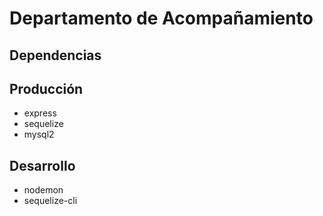 # Departamento de Acompañamiento



## Dependencias
## Producción
* express
* sequelize
* mysql2

## Desarrollo
* nodemon
* sequelize-cli